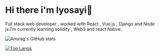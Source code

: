 # Hi there i'm Iyosayi👋

Full stack web developer , worked with React , Vue js , Django and Node js.i'm currently learning solidity , Web3 and react Native.


![Anurag's GitHub stats](https://github-readme-stats.vercel.app/api?username=iyosayi-dexter&count_private=true)

[![Top Langs](https://github-readme-stats.vercel.app/api/top-langs/?username=iyosayi-dexter)](https://github.com/anuraghazra/github-readme-stats)
